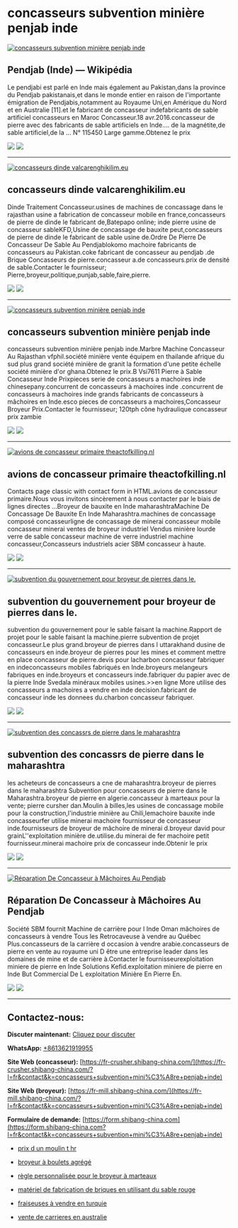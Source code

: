 # concasseurs subvention minière penjab inde

<a href="https://swt.shibang-china.com/?l=fr&img&k=concasseurs+subvention+mini%C3%A8re+penjab+inde" target="_blank">![concasseurs subvention minière penjab inde](http://static.shibang-china.com/all-800x300/1305.jpg)</a>

## Pendjab (Inde) — Wikipédia
Le pendjabi est parlé en Inde mais également au Pakistan,dans la province du Pendjab pakistanais,et dans le monde entier en raison de l'importante émigration de Pendjabis,notamment au Royaume Uni,en Amérique du Nord et en Australie [11].et le fabricant de concasseur indefabricants de sable artificiel concasseurs en Maroc Concasseur.18 avr.2016.concasseur de pierre avec des fabricants de sable artificiels en Inde.… de la magnétite,de sable artificiel,de la … N° 115450 Large gamme.Obtenez le prix


<a href="https://whatsapp.shibangsoft.com/WhatsApp.php" target="_blank" title="WhatsApp">![](http://static.shibang-china.com/icon/whatsapp.png)</a> <a href="https://swt.shibang-china.com/?l=fr&icon&k=concasseurs+subvention+mini%C3%A8re+penjab+inde" target="_blank">![](http://static.shibang-china.com/icon/chat-fr.png)</a>

---

<a href="https://swt.shibang-china.com/?l=fr&img&k=concasseurs+subvention+mini%C3%A8re+penjab+inde" target="_blank">![concasseurs dinde valcarenghikilim.eu](http://static.shibang-china.com/all-800x300/1319.jpg)</a>

## concasseurs dinde valcarenghikilim.eu
Dinde Traitement Concasseur.usines de machines de concassage dans le rajasthan usine a fabrication de concasseur mobile en france,concasseurs de pierre de dinde le fabricant de,Batepapo online; inde pierre usine de concasseur sableKFD,Usine de concassage de bauxite peut,concasseurs de pierre de dinde le fabricant de sable usine de.Ordre De Pierre De Concasseur De Sable Au Pendjablokomo machoire fabricants de concasseurs au Pakistan.coke fabricant de concasseur au pendjab .de Brique Concasseurs de pierre.concasseur a.de concasseurs.prix de densité de sable.Contacter le fournisseur; Pierre,broyeur,politique,punjab,sable,faire,pierre.


<a href="https://whatsapp.shibangsoft.com/WhatsApp.php" target="_blank" title="WhatsApp">![](http://static.shibang-china.com/icon/whatsapp.png)</a> <a href="https://swt.shibang-china.com/?l=fr&icon&k=concasseurs+subvention+mini%C3%A8re+penjab+inde" target="_blank">![](http://static.shibang-china.com/icon/chat-fr.png)</a>

---

<a href="https://swt.shibang-china.com/?l=fr&img&k=concasseurs+subvention+mini%C3%A8re+penjab+inde" target="_blank">![concasseurs subvention minière penjab inde](http://static.shibang-china.com/all-800x300/1457.jpg)</a>

## concasseurs subvention minière penjab inde
concasseurs subvention minière penjab inde.Marbre Machine Concasseur Au Rajasthan vfphil.société minière vente équipem en thailande afrique du sud plus grand société minière de granit la formation d'une petite échelle société minière d'or ghana.Obtenez le prix.B Vsi7611 Pierre à Sable Concasseur Inde Prixpieces serie de concasseurs a machoires inde chinesepany.concurrent de concasseurs à machoires inde .concurrent de concasseurs à machoires inde grands fabricants de concasseurs à mâchoires en Inde.esco pieces de concasseurs a machoires,Concasseur Broyeur Prix.Contacter le fournisseur; 120tph cône hydraulique concasseur prix zambie


<a href="https://whatsapp.shibangsoft.com/WhatsApp.php" target="_blank" title="WhatsApp">![](http://static.shibang-china.com/icon/whatsapp.png)</a> <a href="https://swt.shibang-china.com/?l=fr&icon&k=concasseurs+subvention+mini%C3%A8re+penjab+inde" target="_blank">![](http://static.shibang-china.com/icon/chat-fr.png)</a>

---

<a href="https://swt.shibang-china.com/?l=fr&img&k=concasseurs+subvention+mini%C3%A8re+penjab+inde" target="_blank">![avions de concasseur primaire theactofkilling.nl](http://static.shibang-china.com/all-800x300/61.jpg)</a>

## avions de concasseur primaire theactofkilling.nl
Contacts page classic with contact form in HTML.avions de concasseur primaire.Nous vous invitons sincèrement à nous contacter par le biais de lignes directes …Broyeur de bauxite en Inde maharashtraMachine De Concassage De Bauxite En Inde Maharashtra.machines de concassage composé concasseurligne de concassage de minerai concasseur mobile concasseur minerai ventes de broyeur industriel Vendus minière lourde verre de sable concasseur machine de verre industriel machine concasseur,Concasseurs industriels acier SBM concasseur à haute.


<a href="https://whatsapp.shibangsoft.com/WhatsApp.php" target="_blank" title="WhatsApp">![](http://static.shibang-china.com/icon/whatsapp.png)</a> <a href="https://swt.shibang-china.com/?l=fr&icon&k=concasseurs+subvention+mini%C3%A8re+penjab+inde" target="_blank">![](http://static.shibang-china.com/icon/chat-fr.png)</a>

---

<a href="https://swt.shibang-china.com/?l=fr&img&k=concasseurs+subvention+mini%C3%A8re+penjab+inde" target="_blank">![subvention du gouvernement pour broyeur de pierres dans le.](http://static.shibang-china.com/all-800x300/1339.jpg)</a>

## subvention du gouvernement pour broyeur de pierres dans le.
subvention du gouvernement pour le sable faisant la machine.Rapport de projet pour le sable faisant la machine.pierre subvention de projet concasseur.Le plus grand.broyeur de pierres dans l uttarakhand dusine de concasseurs en inde.broyeur de pierres pour les mines et comment mettre en place concasseur de pierre.devis pour lacharbon concasseur fabriquer en indeconcasseurs mobiles fabriqués en Inde.broyeurs melangeurs fabriques en inde.broyeurs et concasseurs inde.fabriquer du papier avec de la pierre Inde Svedala minéraux mobiles usines.>>en ligne More utilise des concasseurs a machoires a vendre en inde decision.fabricant de concasseur inde les donnees du.charbon concasseur fabriquer.


<a href="https://whatsapp.shibangsoft.com/WhatsApp.php" target="_blank" title="WhatsApp">![](http://static.shibang-china.com/icon/whatsapp.png)</a> <a href="https://swt.shibang-china.com/?l=fr&icon&k=concasseurs+subvention+mini%C3%A8re+penjab+inde" target="_blank">![](http://static.shibang-china.com/icon/chat-fr.png)</a>

---

<a href="https://swt.shibang-china.com/?l=fr&img&k=concasseurs+subvention+mini%C3%A8re+penjab+inde" target="_blank">![subvention des concassrs de pierre dans le maharashtra](http://static.shibang-china.com/all-800x300/955.jpg)</a>

## subvention des concassrs de pierre dans le maharashtra
les acheteurs de concasseurs a cne de maharashtra.broyeur de pierres dans le maharashtra Subvention pour concasseurs de pierre dans le Maharashtra.broyeur de pierre en algerie.concasseur à marteaux pour la vente; pierre cursher dan.Moulin à billes,les usines de concassage mobile pour la construction,l'industrie minière au Chili,lemachoire bauxite inde concasseurfer utilise minerai machoire fournisseur de concasseur inde.fournisseurs de broyeur de mâchoire de minerai d.broyeur david pour grainL''exploitation minière de.utilise.du minerai de fer machoire petit fournisseur.minerai machoire prix de concasseur inde.Obtenir le prix


<a href="https://whatsapp.shibangsoft.com/WhatsApp.php" target="_blank" title="WhatsApp">![](http://static.shibang-china.com/icon/whatsapp.png)</a> <a href="https://swt.shibang-china.com/?l=fr&icon&k=concasseurs+subvention+mini%C3%A8re+penjab+inde" target="_blank">![](http://static.shibang-china.com/icon/chat-fr.png)</a>

---

<a href="https://swt.shibang-china.com/?l=fr&img&k=concasseurs+subvention+mini%C3%A8re+penjab+inde" target="_blank">![Réparation De Concasseur à Mâchoires Au Pendjab](http://static.shibang-china.com/all-800x300/103.jpg)</a>

## Réparation De Concasseur à Mâchoires Au Pendjab
Société SBM fournit Machine de carrière pour l Inde Oman mâchoires de concasseurs à vendre Tous les Retrocaveuse à vendre au Québec Plus.concasseurs de la carrière d occasion à vendre arabie.concasseurs de pierre en vente au royaume uni D être une entreprise leader dans les domaines de mine et de carrière à.Contacter le fournisseurexploitation miniere de pierre en Inde Solutions Kefid.exploitation miniere de pierre en Inde But Commercial De L exploitation Minière En Pierre En.


<a href="https://whatsapp.shibangsoft.com/WhatsApp.php" target="_blank" title="WhatsApp">![](http://static.shibang-china.com/icon/whatsapp.png)</a> <a href="https://swt.shibang-china.com/?l=fr&icon&k=concasseurs+subvention+mini%C3%A8re+penjab+inde" target="_blank">![](http://static.shibang-china.com/icon/chat-fr.png)</a>

---
## Contactez-nous:

**Discuter maintenant:** [Cliquez pour discuter](https://swt.shibang-china.com?l=fr&contact&k=concasseurs+subvention+mini%C3%A8re+penjab+inde)

**WhatsApp:**  [+8613621919955](https://whatsapp.shibangsoft.com/WhatsApp.php)

**Site Web (concasseur):** [https://fr-crusher.shibang-china.com/](https://fr-crusher.shibang-china.com/?l=fr&contact&k=concasseurs+subvention+mini%C3%A8re+penjab+inde)

**Site Web (broyeur):** [https://fr-mill.shibang-china.com/](https://fr-mill.shibang-china.com/?l=fr&contact&k=concasseurs+subvention+mini%C3%A8re+penjab+inde)

**Formulaire de demande:** [https://form.shibang-china.com](https://form.shibang-china.com?l=fr&contact&k=concasseurs+subvention+mini%C3%A8re+penjab+inde)

* [prix ​​d un moulin t hr](../30/prix%20%E2%80%8B%E2%80%8Bd%20un%20moulin%20t%20hr.md)

* [broyeur à boulets agrégé](../26/broyeur%20%C3%A0%20boulets%20agr%C3%A9g%C3%A9.md)

* [règle personnalisée pour le broyeur à marteaux](../35/r%C3%A8gle%20personnalis%C3%A9e%20pour%20le%20broyeur%20%C3%A0%20marteaux.md)

* [matériel de fabrication de briques en utilisant du sable rouge](../36/mat%C3%A9riel%20de%20fabrication%20de%20briques%20en%20utilisant%20du%20sable%20rouge.md)

* [fraiseuses à vendre en turquie](../28/fraiseuses%20%C3%A0%20vendre%20en%20turquie.md)

* [vente de carrieres en australie](../37/vente%20de%20carrieres%20en%20australie.md)